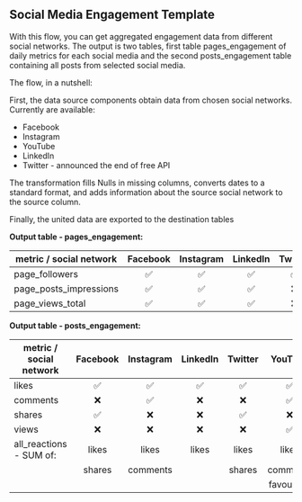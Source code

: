 ## Social Media Engagement Template

With this flow, you can get aggregated engagement data from different social networks. The output is two tables, first table pages_engagement of daily metrics for each social media and the second posts_engagement table containing all posts from selected social media.

The flow, in a nutshell:

First, the data source components obtain data from chosen social networks.
Currently are available:
- Facebook
- Instagram
- YouTube
- LinkedIn
- Twitter - announced the end of free API

The transformation fills Nulls in missing columns, converts dates to a standard format, and adds information about the source social network to the source column.

Finally, the united data are exported to the destination tables

**Output table - pages_engagement:**

| metric / social network | Facebook | Instagram | LinkedIn | Twitter | YouTube |
|-------------------------|:----------:|:-----------:|:----------:|:---------:|:---------|
| page_followers          |     ✅    |     ✅     |     ✅    |    ✅    |    ❌    |
| page_posts_impressions  |     ✅    |     ✅     |     ✅    |    ❌    |    ❌    |
| page_views_total        |     ✅    |     ✅     |     ✅    |    ❌    |    ❌    |


**Output table - posts_engagement:**

| metric / social network | Facebook | Instagram | LinkedIn | Twitter |   YouTube  |
|-------------------------|:--------:|:---------:|:--------:|:-------:|:----------:|
| likes                   |     ✅    |     ✅     |     ✅    |    ✅    |      ✅     |
| comments                |     ❌    |     ✅     |     ❌    |    ❌    |      ✅     |
| shares                  |     ✅    |     ❌     |     ❌    |    ✅    |      ❌     |
| views                   |     ❌    |     ❌     |     ❌    |    ❌    |      ✅     |
| all_reactions - SUM of: |   likes  |   likes   |   likes  |  likes  |    likes   |
|                         |  shares  |  comments |          |  shares |  comments  |
|                         |          |           |          |         | favourites |